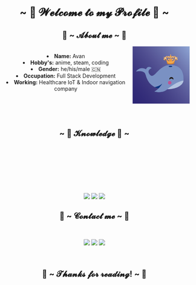 <body>
<center>
    <h1 align="center">~ 💖 𝓦𝓮𝓵𝓬𝓸𝓶𝓮 𝓽𝓸 𝓶𝔂 𝓟𝓻𝓸𝓯𝓲𝓵𝓮 💖 ~</h1>
    <div>
        <h2 align="center"> 🌸 ~ 𝓐𝓫𝓸𝓾𝓽 𝓶𝓮 ~ 🌸 </h2>
        <div align="center">
            <img src="./images/avatar.png" align="right" width="30%">
        </div>
        <br>
        <li>
            <b>Name:</b> Avan
        </li>
        <li>
            <b>Hobby's:</b> anime, steam, coding
        </li>
        <li>
            <b>Gender:</b> he/his/male 🇨🇳
        </li>
        <li>
            <b>Occupation:</b> Full Stack Development
        </li>
        <li>
            <b>Working:</b> Healthcare IoT & Indoor navigation company
        </li>
    </div>
    <br>
    <br>
    <br>
    <div>
        <br>
        <h2 align="center"> ~ 📇 𝓚𝓷𝓸𝔀𝓵𝓮𝓭𝓰𝓮 📇 ~</h2>
        <br>
        <p>
    </div>
    <div>
        <br>
        <p align="center">
            <img src="https://img.shields.io/static/v1?style=for-the-badge&message=React&color=222222&logo=React&logoColor=61DAFB&label="
                 alt=""/>
            <img src="https://img.shields.io/static/v1?style=for-the-badge&message=Vue.js&color=222222&logo=Vue.js&logoColor=4FC08D&label="
                 alt=""/>
            <img src="https://img.shields.io/static/v1?style=for-the-badge&message=HTML5&color=E34F26&logo=HTML5&logoColor=FFFFFF&label="
                 alt=""/>
            <img src="https://img.shields.io/static/v1?style=for-the-badge&message=CSS3&color=1572B6&logo=CSS3&logoColor=FFFFFF&label="
                 alt=""/>
            <img src="https://img.shields.io/static/v1?style=for-the-badge&message=TypeScript&color=3178C6&logo=TypeScript&logoColor=FFFFFF&label="
                 alt=""/>
            <img src="https://img.shields.io/static/v1?style=for-the-badge&message=JavaScript&color=222222&logo=JavaScript&logoColor=F7DF1E&label="
                 alt=""/>
            <img src="https://img.shields.io/static/v1?style=for-the-badge&message=Tailwind+CSS&color=222222&logo=Tailwind+CSS&logoColor=06B6D4&label="
                 alt=""/>
            <img src="https://img.shields.io/static/v1?style=for-the-badge&message=Webpack&color=222222&logo=Webpack&logoColor=8DD6F9&label="
                 alt=""/>
            <img src="https://img.shields.io/static/v1?style=for-the-badge&message=Vite&color=646CFF&logo=Vite&logoColor=FFFFFF&label="
                 alt=""/>
            <img src="https://img.shields.io/static/v1?style=for-the-badge&message=Node.js&color=339933&logo=Node.js&logoColor=FFFFFF&label="
                 alt=""/>
            <img src="https://img.shields.io/static/v1?style=for-the-badge&message=Docker&color=2496ED&logo=Docker&logoColor=FFFFFF&label="
                 alt=""/>
<!--            <img src="https://img.shields.io/static/v1?style=for-the-badge&message=UnoCSS&color=333333&logo=UnoCSS&logoColor=FFFFFF&label="-->
<!--                 alt=""/>-->
<!--            <img src="https://img.shields.io/static/v1?style=for-the-badge&message=Windi+CSS&color=222222&logo=Windi+CSS&logoColor=48B0F1&label="-->
<!--                 alt=""/>-->
<!--            <img src="https://img.shields.io/static/v1?style=for-the-badge&message=tRPC&color=2596BE&logo=tRPC&logoColor=FFFFFF&label="-->
<!--                 alt=""/>-->
            <!-- <img src="https://img.shields.io/static/v1?style=for-the-badge&message=Go&color=00ADD8&logo=Go&logoColor=FFFFFF&label="
                alt="">
            <img src="https://img.shields.io/static/v1?style=for-the-badge&message=Rust&color=000000&logo=Rust&logoColor=FFFFFF&label="
                alt=""> -->
            <br><br>
        </p>
        <br>
        <div align="center">
            <picture>
                <source
                        srcset="https://github-readme-stats.vercel.app/api?username=layouwen&theme=jolly&count_private=true&show_icons=true&hide_border=true&bg_color=1a1d26"
                        media="(prefers-color-scheme: dark)" width="47%"/>
                <img src="https://github-readme-stats.vercel.app/api?username=layouwen&theme=jolly&show_icons=true"
                     width="47%"/>
            </picture>
            <picture>
                <source media="(prefers-color-scheme: dark)"
                        srcset="https://github-readme-streak-stats.herokuapp.com?user=layouwen&count_private=true&theme=jolly&hide_border=true&background=1a1d26"
                        width="50%">
                <img src="https://github-readme-streak-stats.herokuapp.com?user=layouwen&theme=jolly"
                     width="50%"/>
            </picture>
            <picture>
                <source media="(prefers-color-scheme: dark)"
                        srcset="https://github-readme-activity-graph.cyclic.app/graph?username=layouwen&count_private=true&bg_color=1a1d26&theme=jolly&hide_border=true&radius=10&area=true"
                        width="98%">
                <img src="https://github-readme-activity-graph.cyclic.app/graph?username=layouwen&theme=jolly&area=true"
                     width="98%"/>
            </picture>
        </div>
        <h2 align="center"> 📝 ~ 𝓒𝓸𝓷𝓽𝓪𝓬𝓽 𝓶𝓮 ~ 📝</h2>
        <br>
        <p align="center">
        </p>
        <p align="center">
            <a href="https://x.com/avancoding" target="_blank">
                <img
                        src="https://img.shields.io/static/v1?style=for-the-badge&message=Twitter&color=1DA1F2&logo=Twitter&logoColor=FFFFFF&label="/></a>
            <a href="mailto:layouwen@gmail.com" target="_blank"><img src="https://img.shields.io/static/v1?style=for-the-badge&message=Gmail&color=5865F2&logo=Discord&logoColor=FFFFFF&label="/></a>
            <a href="https://www.linkedin.com/in/%E5%8F%88%E6%96%87-%E6%A2%81-3546a8208" target="_blank"><img src="https://img.shields.io/static/v1?style=for-the-badge&message=LinkedIn&color=0077B5&logo=LinkedIn&logoColor=FFFFFF&label="/></a>
        </p>
    </div>
    <br>
    <div>
        <h2 align="center">💖 ~ 𝓣𝓱𝓪𝓷𝓴𝓼 𝓯𝓸𝓻 𝓻𝓮𝓪𝓭𝓲𝓷𝓰! ~ 💖</h2>
<!--        <hr>-->
    </div>
</center>
</body>
